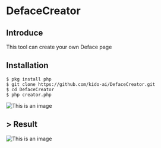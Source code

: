 # DefaceCreator

## Introduce
This tool can create your own Deface page

## Installation

```
$ pkg install php
$ git clone https://github.com/kido-ai/DefaceCreator.git
$ cd DefaceCreator
$ php creator.php
```

![This is an image](https://a.top4top.io/p_237586juo0.png)

## > Result

![This is an image](https://h.top4top.io/p_2375r3ntv0.png)
